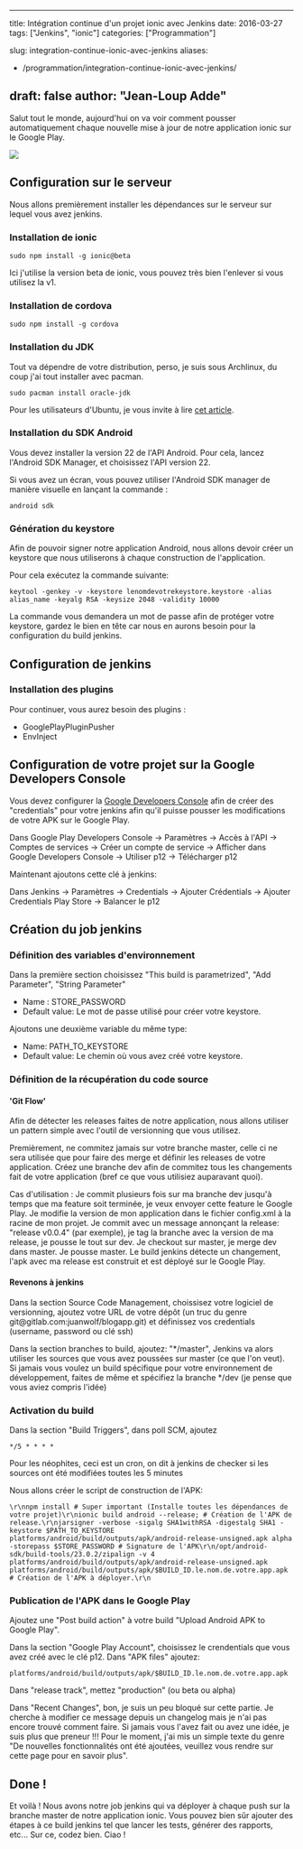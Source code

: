 
---
title: Intégration continue d'un projet ionic avec Jenkins
date: 2016-03-27
tags: ["Jenkins", "ionic"]
categories: ["Programmation"]

slug: integration-continue-ionic-avec-jenkins
aliases:
  - /programmation/integration-continue-ionic-avec-jenkins/

draft: false
author: "Jean-Loup Adde"
---

Salut tout le monde, aujourd'hui on va voir comment pousser
automatiquement chaque nouvelle mise à jour de notre application ionic
sur le Google Play.

![](/post_preview/20160327_124355_article-banner-ionic-ci-bis.png)

Configuration sur le serveur
----------------------------

Nous allons premièrement installer les dépendances sur le serveur sur
lequel vous avez jenkins.

### Installation de ionic

    sudo npm install -g ionic@beta

Ici j'utilise la version beta de ionic, vous pouvez très bien
l'enlever si vous utilisez la v1.

### Installation de cordova

    sudo npm install -g cordova

### Installation du JDK

Tout va dépendre de votre distribution, perso, je suis sous Archlinux,
du coup j'ai tout installer avec pacman.



    sudo pacman install oracle-jdk



Pour les utilisateurs d'Ubuntu, je vous invite à lire [cet
article](https://www.digitalocean.com/community/tutorials/how-to-install-java-on-ubuntu-with-apt-get%22).



### Installation du SDK Android



Vous devez installer la version 22 de l'API Android. Pour cela, lancez
l'Android SDK Manager, et choisissez l'API version 22.



Si vous avez un écran, vous pouvez utiliser l'Android SDK manager de
manière visuelle en lançant la commande :



    android sdk



### Génération du keystore



Afin de pouvoir signer notre application Android, nous allons devoir
créer un keystore que nous utiliserons à chaque construction de
l'application.



Pour cela exécutez la commande suivante:



    keytool -genkey -v -keystore lenomdevotrekeystore.keystore -alias alias_name -keyalg RSA -keysize 2048 -validity 10000



La commande vous demandera un mot de passe afin de protéger votre
keystore, gardez le bien en tête car nous en aurons besoin pour la
configuration du build jenkins.



Configuration de jenkins
------------------------

### Installation des plugins

Pour continuer, vous aurez besoin des plugins :

-   GooglePlayPluginPusher
-   EnvInject

Configuration de votre projet sur la Google Developers Console
--------------------------------------------------------------

Vous devez configurer la [Google Developers
Console](https://play.google.com/apps/publish/#ApiAccessPlace)
afin de créer des "credentials" pour votre jenkins afin qu'il
puisse pousser les modifications de votre APK sur le Google Play.



Dans Google Play Developers Console -\> Paramètres -\> Accès à l'API
-\> Comptes de services -\> Créer un compte de service -\> Afficher dans
Google Developers Console -\> Utiliser p12 -\> Télécharger
p12



Maintenant ajoutons cette clé à jenkins:



Dans Jenkins -\> Paramètres -\> Credentials -\> Ajouter Crédentials -\>
Ajouter Credentials Play Store -\> Balancer le p12



Création du job jenkins
-----------------------



### Définition des variables d'environnement



Dans la première section choisissez "This build is parametrized",
"Add Parameter", "String Parameter"



-   Name : STORE\_PASSWORD
-   Default value: Le mot de passe utilisé pour créer votre keystore.



Ajoutons une deuxième variable du même type:



-   Name: PATH\_TO\_KEYSTORE
-   Default value: Le chemin où vous avez créé votre keystore.



### Définition de la récupération du code source



#### 'Git Flow'

Afin de détecter les releases faites de notre application, nous allons
utiliser un pattern simple avec l'outil de versionning que vous
utilisez.

Premièrement, ne commitez jamais sur votre branche master, celle ci ne
sera utilisée que pour faire des merge et définir les releases de votre
application. Créez une branche dev afin de commitez tous les changements
fait de votre application (bref ce que vous utilisiez auparavant quoi).



Cas d'utilisation : Je commit plusieurs fois sur ma branche dev
jusqu'à temps que ma feature soit terminée, je veux envoyer cette
feature le Google Play. Je modifie la version de mon application dans le
fichier config.xml à la racine de mon projet. Je commit avec un message
annonçant la release: "release v0.0.4" (par exemple), je tag la
branche avec la version de ma release, je pousse le tout sur dev. Je
checkout sur master, je merge dev dans master. Je pousse master. Le
build jenkins détecte un changement, l'apk avec ma release est
construit et est déployé sur le Google Play.



#### Revenons à jenkins



Dans la section Source Code Management, choissisez votre logiciel de
versionning, ajoutez votre URL de votre dépôt (un truc du genre
git\@gitlab.com:juanwolf/blogapp.git) et définissez vos credentials
(username, password ou clé ssh)



Dans la section branches to build, ajoutez: "\*/master", Jenkins
va alors utiliser les sources que vous avez poussées sur master (ce que
l'on veut). Si jamais vous voulez un build spécifique pour votre
environnement de développement, faites de même et spécifiez la branche
\*/dev (je pense que vous aviez compris l'idée)

### Activation du build



Dans la section "Build Triggers", dans poll SCM, ajoutez



    */5 * * * *



Pour les néophites, ceci est un cron, on dit à jenkins de checker si les
sources ont été modifiées toutes les 5 minutes



Nous allons créer le script de construction de l'APK:



    \r\nnpm install # Super important (Installe toutes les dépendances de votre projet)\r\nionic build android --release; # Création de l'APK de release.\r\njarsigner -verbose -sigalg SHA1withRSA -digestalg SHA1 -keystore $PATH_TO_KEYSTORE platforms/android/build/outputs/apk/android-release-unsigned.apk alpha -storepass $STORE_PASSWORD # Signature de l'APK\r\n/opt/android-sdk/build-tools/23.0.2/zipalign -v 4 platforms/android/build/outputs/apk/android-release-unsigned.apk platforms/android/build/outputs/apk/$BUILD_ID.le.nom.de.votre.app.apk  # Création de l'APK à déployer.\r\n



### Publication de l'APK dans le Google Play



Ajoutez une "Post build action" à votre build "Upload Android
APK to Google Play".



Dans la section "Google Play Account", choisissez le crendentials
que vous avez créé avec le clé p12. Dans "APK files" ajoutez:



    platforms/android/build/outputs/apk/$BUILD_ID.le.nom.de.votre.app.apk



Dans "release track", mettez "production" (ou beta ou alpha)



Dans "Recent Changes", bon, je suis un peu bloqué sur cette
partie. Je cherche à modifier ce message depuis un changelog mais je
n'ai pas encore trouvé comment faire. Si jamais vous l'avez fait ou
avez une idée, je suis plus que preneur !!! Pour le moment, j'ai mis un
simple texte du genre "De nouvelles fonctionnalités ont été ajoutées,
veuillez vous rendre sur cette page pour en savoir plus".

Done !
------

Et voilà ! Nous avons notre job jenkins qui va déployer à chaque push
sur la branche master de notre application ionic. Vous pouvez bien sûr
ajouter des étapes à ce build jenkins tel que lancer les tests, générer
des rapports, etc... Sur ce, codez bien. Ciao !

